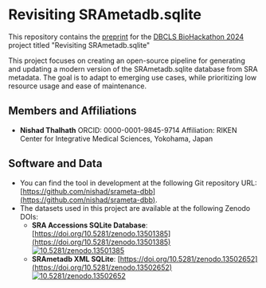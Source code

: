 # Revisiting SRAmetadb.sqlite

This repository contains the [preprint](./paper/paper.md) for the [DBCLS BioHackathon 2024](https://2024.biohackathon.org) project titled "Revisiting SRAmetadb.sqlite"

This project focuses on creating an open-source pipeline for generating and updating a modern version of the SRAmetadb.sqlite database from SRA metadata. The goal is to adapt to emerging use cases, while prioritizing low resource usage and ease of maintenance.

## Members and Affiliations

- **Nishad Thalhath**
  ORCID: 0000-0001-9845-9714
  Affiliation: RIKEN Center for Integrative Medical Sciences, Yokohama, Japan

## Software and Data

- You can find the tool in development at the following Git repository URL: [https://github.com/nishad/srameta-dbb](https://github.com/nishad/srameta-dbb).
- The datasets used in this project are available at the following Zenodo DOIs:
  - **SRA Accessions SQLite Database**: [https://doi.org/10.5281/zenodo.13501385](https://doi.org/10.5281/zenodo.13501385) [![10.5281/zenodo.13501385](https://zenodo.org/badge/DOI/10.5281/zenodo.13501385.svg)](https://doi.org/10.5281/zenodo.13501385)
  - **SRAmetadb XML SQLite**: [https://doi.org/10.5281/zenodo.13502652](https://doi.org/10.5281/zenodo.13502652) [![10.5281/zenodo.13502652](https://zenodo.org/badge/DOI/10.5281/zenodo.13502652.svg)](https://doi.org/10.5281/zenodo.13502652)
